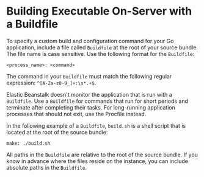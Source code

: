 # Building Executable On\-Server with a Buildfile<a name="go-buildfile"></a>

To specify a custom build and configuration command for your Go application, include a file called `Buildfile` at the root of your source bundle\. The file name is case sensitive\. Use the following format for the `Buildfile`: 

```
<process_name>: <command>
```

The command in your `Buildfile` must match the following regular expression: `^[A-Za-z0-9_]+:\s*.+$`\.

Elastic Beanstalk doesn't monitor the application that is run with a `Buildfile`\. Use a `Buildfile` for commands that run for short periods and terminate after completing their tasks\. For long\-running application processes that should not exit, use the Procfile instead\.

In the following example of a `Buildfile`, `build.sh` is a shell script that is located at the root of the source bundle:

```
make: ./build.sh
```

All paths in the `Buildfile` are relative to the root of the source bundle\. If you know in advance where the files reside on the instance, you can include absolute paths in the `Buildfile`\.